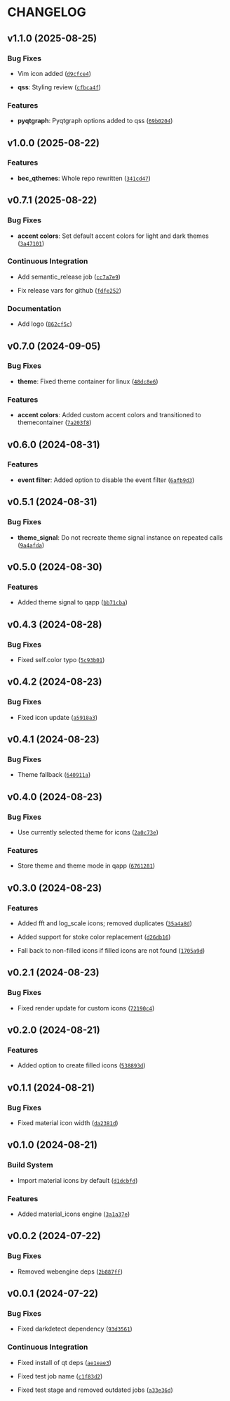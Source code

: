 # CHANGELOG


## v1.1.0 (2025-08-25)

### Bug Fixes

- Vim icon added
  ([`d9cfce4`](https://github.com/bec-project/bec_qthemes/commit/d9cfce45e3dda98a9d9d9417d1a9c2306d7f0cd8))

- **qss**: Styling review
  ([`cfbca4f`](https://github.com/bec-project/bec_qthemes/commit/cfbca4fc079f4f804e08829ea1d43b6f1993a863))

### Features

- **pyqtgraph**: Pyqtgraph options added to qss
  ([`69b0204`](https://github.com/bec-project/bec_qthemes/commit/69b0204ae532613c1cb85e70928399b6a193884a))


## v1.0.0 (2025-08-22)

### Features

- **bec_qthemes**: Whole repo rewritten
  ([`341cd47`](https://github.com/bec-project/bec_qthemes/commit/341cd4729d9f22f144826f456df740f7633c87c4))


## v0.7.1 (2025-08-22)

### Bug Fixes

- **accent colors**: Set default accent colors for light and dark themes
  ([`3a47101`](https://github.com/bec-project/bec_qthemes/commit/3a47101e4468bb4d5b12a9c730b661e2885180b8))

### Continuous Integration

- Add semantic_release job
  ([`cc7a7e9`](https://github.com/bec-project/bec_qthemes/commit/cc7a7e962e3038d2fcf40cf1d080e9cd74626593))

- Fix release vars for github
  ([`fdfe252`](https://github.com/bec-project/bec_qthemes/commit/fdfe252fe11c5bc870bd0f4deb478c9f5a20a7c9))

### Documentation

- Add logo
  ([`862cf5c`](https://github.com/bec-project/bec_qthemes/commit/862cf5c9283923b023b3b2f10e4d999f21816d67))


## v0.7.0 (2024-09-05)

### Bug Fixes

- **theme**: Fixed theme container for linux
  ([`48dc8e6`](https://github.com/bec-project/bec_qthemes/commit/48dc8e6a397d312900c07721eda7052cf3b9fc32))

### Features

- **accent colors**: Added custom accent colors and transitioned to themecontainer
  ([`7a203f8`](https://github.com/bec-project/bec_qthemes/commit/7a203f8cff8993e9f99c1bed292658f685833b0f))


## v0.6.0 (2024-08-31)

### Features

- **event filter**: Added option to disable the event filter
  ([`6afb9d3`](https://github.com/bec-project/bec_qthemes/commit/6afb9d3954775c25bd612b19096f4508c10fba23))


## v0.5.1 (2024-08-31)

### Bug Fixes

- **theme_signal**: Do not recreate theme signal instance on repeated calls
  ([`9a4afda`](https://github.com/bec-project/bec_qthemes/commit/9a4afdac4459414b7bc635bc80c5a3214f1eb2e1))


## v0.5.0 (2024-08-30)

### Features

- Added theme signal to qapp
  ([`bb71cba`](https://github.com/bec-project/bec_qthemes/commit/bb71cba8e17ca8d5b7b91d4f6115c3e618c63237))


## v0.4.3 (2024-08-28)

### Bug Fixes

- Fixed self.color typo
  ([`5c93b01`](https://github.com/bec-project/bec_qthemes/commit/5c93b01f2e3dc9418901f12ddd9b9008a8e24dd6))


## v0.4.2 (2024-08-23)

### Bug Fixes

- Fixed icon update
  ([`a5918a3`](https://github.com/bec-project/bec_qthemes/commit/a5918a3a0d4927ed43529e427d1300ce76a6ee33))


## v0.4.1 (2024-08-23)

### Bug Fixes

- Theme fallback
  ([`640911a`](https://github.com/bec-project/bec_qthemes/commit/640911a4afc07020c666b06ebd5322ba58328757))


## v0.4.0 (2024-08-23)

### Bug Fixes

- Use currently selected theme for icons
  ([`2a0c73e`](https://github.com/bec-project/bec_qthemes/commit/2a0c73ec5fcb5fb6ea97fe31ab719f3687f26f95))

### Features

- Store theme and theme mode in qapp
  ([`6761281`](https://github.com/bec-project/bec_qthemes/commit/67612811ba077ae823a6c4f7d84b0f2edafdf760))


## v0.3.0 (2024-08-23)

### Features

- Added fft and log_scale icons; removed duplicates
  ([`35a4a8d`](https://github.com/bec-project/bec_qthemes/commit/35a4a8db39f96340e306701a352836e3639038af))

- Added support for stoke color replacement
  ([`d26db16`](https://github.com/bec-project/bec_qthemes/commit/d26db16d3596484f497da0869add12ebf2945606))

- Fall back to non-filled icons if filled icons are not found
  ([`1705a9d`](https://github.com/bec-project/bec_qthemes/commit/1705a9df0984b7f545f0dc36dfcfcce9e24305cc))


## v0.2.1 (2024-08-23)

### Bug Fixes

- Fixed render update for custom icons
  ([`72190c4`](https://github.com/bec-project/bec_qthemes/commit/72190c45884ecda5dc9c5ef109d8730f286f8f0e))


## v0.2.0 (2024-08-21)

### Features

- Added option to create filled icons
  ([`538893d`](https://github.com/bec-project/bec_qthemes/commit/538893d898825a18f01d47c705d3c2869016d892))


## v0.1.1 (2024-08-21)

### Bug Fixes

- Fixed material icon width
  ([`da2381d`](https://github.com/bec-project/bec_qthemes/commit/da2381d8abaa40e7aedf2f9b9c2d94b6a1625ab7))


## v0.1.0 (2024-08-21)

### Build System

- Import material icons by default
  ([`d1dcbfd`](https://github.com/bec-project/bec_qthemes/commit/d1dcbfdd48fc4f67d69d17cf12f6e084df26cf90))

### Features

- Added material_icons engine
  ([`3a1a37e`](https://github.com/bec-project/bec_qthemes/commit/3a1a37e241a7f32e0ab209c7ce2ffc18160ed9f6))


## v0.0.2 (2024-07-22)

### Bug Fixes

- Removed webengine deps
  ([`2b887ff`](https://github.com/bec-project/bec_qthemes/commit/2b887ffabc6932ffc3b8518ba065223f828c2f88))


## v0.0.1 (2024-07-22)

### Bug Fixes

- Fixed darkdetect dependency
  ([`93d3561`](https://github.com/bec-project/bec_qthemes/commit/93d35616b6fc4198edc9c5de57e8c7272ecac454))

### Continuous Integration

- Fixed install of qt deps
  ([`ae1eae3`](https://github.com/bec-project/bec_qthemes/commit/ae1eae360cf23e95d81e91fb54b73ca659291d33))

- Fixed test job name
  ([`c1f83d2`](https://github.com/bec-project/bec_qthemes/commit/c1f83d242e585e6be1aef7fdaf660fd3bb2fc38e))

- Fixed test stage and removed outdated jobs
  ([`a33e36d`](https://github.com/bec-project/bec_qthemes/commit/a33e36d660501a4ac785762839872f19d44bd756))
